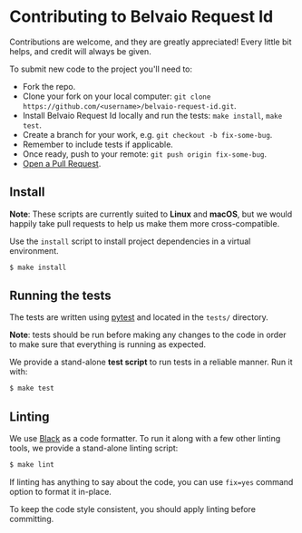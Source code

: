 # Contributing to Belvaio Request Id

Contributions are welcome, and they are greatly appreciated! Every little bit
helps, and credit will always be given.

To submit new code to the project you'll need to:

* Fork the repo.
* Clone your fork on your local computer: `git clone https://github.com/<username>/belvaio-request-id.git`.
* Install Belvaio Request Id locally and run the tests: `make install`, `make test`.
* Create a branch for your work, e.g. `git checkout -b fix-some-bug`.
* Remember to include tests if applicable.
* Once ready, push to your remote: `git push origin fix-some-bug`.
* [Open a Pull Request][pull-request].

## Install

**Note**: These scripts are currently suited to **Linux** and **macOS**, but we would happily take pull requests to help us make them more cross-compatible.

Use the `install` script to install project dependencies in a virtual environment.

```bash
$ make install
```

## Running the tests

The tests are written using [pytest] and located in the `tests/` directory.

**Note**: tests should be run before making any changes to the code in order to make sure that everything is running as expected.

We provide a stand-alone **test script** to run tests in a reliable manner. Run it with:

```bash
$ make test
```

## Linting

We use [Black][black] as a code formatter. To run it along with a few other linting tools, we provide a stand-alone linting script:

```bash
$ make lint
```

If linting has anything to say about the code, you can use `fix=yes` command option to format it in-place.

To keep the code style consistent, you should apply linting before committing.

[issues]: https://github.com/belvo-finance/belvaio-request-id/issues/new
[pull-request]: https://github.com/belvo-finance/belvaio-request-id/compare
[pytest]: https://docs.pytest.org
[pytest-cov]: https://github.com/pytest-dev/pytest-cov
[black]: https://github.com/psf/black
